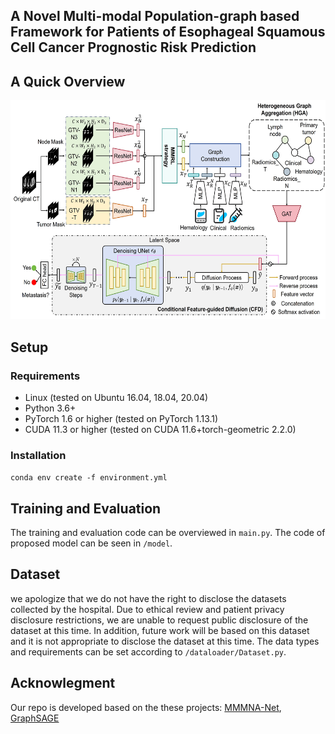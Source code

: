## A Novel Multi-modal Population-graph based Framework for Patients of Esophageal Squamous Cell Cancer Prognostic Risk Prediction

## A Quick Overview 

<img width="600" height="350" src="https://github.com/wuchengyu123/MMFusion/blob/main/framework.jpg">


## Setup
### Requirements
* Linux (tested on Ubuntu 16.04, 18.04, 20.04)
* Python 3.6+
* PyTorch 1.6 or higher (tested on PyTorch 1.13.1)
* CUDA 11.3 or higher (tested on CUDA 11.6+torch-geometric 2.2.0)

### Installation
  
``conda env create -f environment.yml``

## Training and Evaluation

The training and evaluation code can be overviewed in  ``main.py``. The code of proposed model can be seen in  ``/model``.

## Dataset

we apologize that we do not have the right to disclose the datasets collected by the hospital. Due to ethical review and patient privacy disclosure restrictions, we are unable to request public disclosure of the dataset at this time. In addition, future work will be based on this dataset and it is not appropriate to disclose the dataset at this time. The data types and requirements can be set according to ``/dataloader/Dataset.py``.


## Acknowlegment

Our repo is developed based on the these projects: [MMMNA-Net](https://github.com/TangWen920812/mmmna-net), [GraphSAGE](https://github.com/twjiang/graphSAGE-pytorch)
